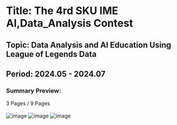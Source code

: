 # Title: The 4rd SKU IME AI,Data_Analysis Contest<br/>
## Topic: Data Analysis and AI Education Using League of Legends Data<br/>
## Period: 2024.05 - 2024.07 <br/>


### Summary Preview:<br/>
3 Pages / 9 Pages<br/>
<br/>
![image](https://github.com/user-attachments/assets/79823c23-2401-417e-a740-fea122171af6)
![image](https://github.com/user-attachments/assets/bf607fbf-6923-454a-bec1-a270cff0b104)
![image](https://github.com/user-attachments/assets/4f1b83dc-0d15-45b3-8103-76199ca90be6)

